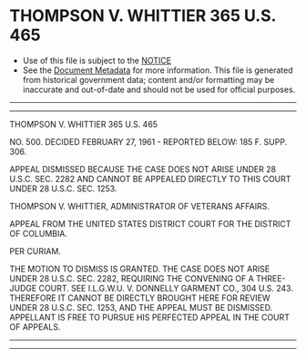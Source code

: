 ---
---

# THOMPSON V. WHITTIER 365 U.S. 465

* Use of this file is subject to the [NOTICE](https://github.com/publicdocs/notice/blob/master/NOTICE)
* See the [Document Metadata](../../../) for more information.
  This file is generated from historical government data; content and/or formatting may be inaccurate and out-of-date and should not be used for official purposes.

----------
----------

THOMPSON V. WHITTIER 365 U.S. 465

NO. 500.  DECIDED FEBRUARY 27, 1961 - REPORTED BELOW:  185 F. SUPP. 306.

APPEAL DISMISSED BECAUSE THE CASE DOES NOT ARISE UNDER 28 U.S.C. SEC. 2282 AND CANNOT BE APPEALED DIRECTLY TO THIS COURT UNDER 28 U.S.C. SEC. 1253.

THOMPSON V. WHITTIER, ADMINISTRATOR OF VETERANS AFFAIRS.

APPEAL FROM THE UNITED STATES DISTRICT COURT FOR THE DISTRICT OF COLUMBIA.

PER CURIAM.

THE MOTION TO DISMISS IS GRANTED.  THE CASE DOES NOT ARISE UNDER 28 U.S.C. SEC. 2282, REQUIRING THE CONVENING OF A THREE-JUDGE COURT.  SEE I.L.G.W.U. V. DONNELLY GARMENT CO., 304 U.S. 243.  THEREFORE IT CANNOT BE DIRECTLY BROUGHT HERE FOR REVIEW UNDER 28 U.S.C. SEC. 1253, AND THE APPEAL MUST BE DISMISSED.  APPELLANT IS FREE TO PURSUE HIS PERFECTED APPEAL IN THE COURT OF APPEALS.


----------
----------

